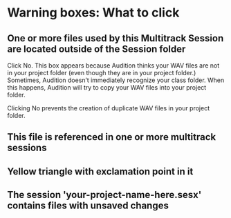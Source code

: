 # Warning boxes: What to click

## One or more files used by this Multitrack Session are located outside of the Session folder

Click No. This box appears because Audition thinks your WAV files are not in your project folder (even though they are in your project folder.) Sometimes, Audition doesn’t immediately recognize your class folder. When this happens, Audition will try to copy your WAV files into your project folder.

Clicking No prevents the creation of duplicate WAV files in your project folder.


## This file is referenced in one or more multitrack sessions


## Yellow triangle with exclamation point in it

## The session 'your-project-name-here.sesx' contains files with unsaved changes


